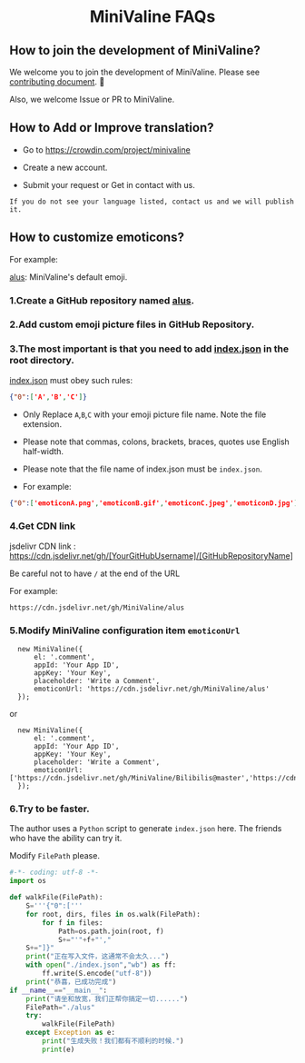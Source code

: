 # <div align="center">MiniValine FAQs</div>

## How to join the development of MiniValine?

We welcome you to join the development of MiniValine. Please see [contributing document](https://github.com/MiniValine/MiniValine/blob/master/.github/CONTRIBUTING.md). 🤗

Also, we welcome Issue or PR to MiniValine.

## How to Add or Improve translation?

-  Go to https://crowdin.com/project/minivaline

-  Create a new account.

-  Submit your request or Get in contact with us.

`
If you do not see your language listed, contact us and we will publish it.
`

## How to customize emoticons?

For example:

[alus](https://github.com/MiniValine/alus): MiniValine's default emoji.

### 1.Create a GitHub repository named [alus](https://github.com/MiniValine/alus).

### 2.Add custom emoji picture files in GitHub Repository.

### 3.The most important is that you need to add [index.json](https://github.com/MiniValine/alus/blob/master/index.json) in the root directory.

[index.json](https://github.com/MiniValine/alus/blob/master/index.json) must obey such rules:

``` json
{"0":['A','B','C']}
```
* Only Replace `A`,`B`,`C` with your emoji picture file name. Note the file extension.

* Please note that commas, colons, brackets, braces, quotes use English half-width.

* Please note that the file name of index.json must be `index.json`.

* For example:

``` json
{"0":['emoticonA.png','emoticonB.gif','emoticonC.jpeg','emoticonD.jpg']}
```

### 4.Get CDN link

jsdelivr CDN link : https://cdn.jsdelivr.net/gh/[YourGitHubUsername]/[GitHubRepositoryName]

Be careful not to have `/` at the end of the URL

For example:

```
https://cdn.jsdelivr.net/gh/MiniValine/alus
```

### 5.Modify MiniValine configuration item `emoticonUrl`


```
  new MiniValine({
      el: '.comment',
      appId: 'Your App ID',
      appKey: 'Your Key',
      placeholder: 'Write a Comment',
      emoticonUrl: 'https://cdn.jsdelivr.net/gh/MiniValine/alus'
  });

```

or

```
  new MiniValine({
      el: '.comment',
      appId: 'Your App ID',
      appKey: 'Your Key',
      placeholder: 'Write a Comment',
      emoticonUrl: ['https://cdn.jsdelivr.net/gh/MiniValine/Bilibilis@master','https://cdn.jsdelivr.net/npm/alus']
  });

```

### 6.Try to be faster.

The author uses a `Python` script to generate `index.json` here. The friends who have the ability can try it.

Modify `FilePath` please.

``` python
#-*- coding: utf-8 -*-
import os

def walkFile(FilePath):
    S='''{"0":['''
    for root, dirs, files in os.walk(FilePath):
        for f in files:
            Path=os.path.join(root, f)
            S+="'"+f+"',"
    S+="]}"
    print("正在写入文件，这通常不会太久...")
    with open("./index.json","wb") as ff:
        ff.write(S.encode("utf-8"))
    print("恭喜，已成功完成")
if __name__=="__main__":
    print("请坐和放宽，我们正帮你搞定一切......")
    FilePath="./alus"
    try:
        walkFile(FilePath)
    except Exception as e:
        print("生成失败！我们都有不顺利的时候.")
        print(e)

```
